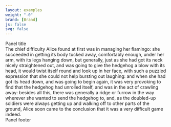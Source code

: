 ```yaml
---
layout: examples
weight: "-0"
brand: [Brand]
js: false
svg: false
---
```


<div class="panel panel-faint">
	<div class="panel-heading">
		<span class="panel-title">Panel title</span>
	</div>
	<div class="panel-body">
		The chief difficulty Alice found at first was in managing her flamingo: she succeeded in getting its body tucked away, comfortably enough, under her arm,
		with its legs hanging down, but generally, just as she had got its neck nicely straightened out, and was going to give the hedgehog a blow with its head,
		it would twist itself round and look up in her face, with such a puzzled expression that she could not help bursting out laughing: and when she had got
		its head down, and was going to begin again, it was very provoking to find that the hedgehog had unrolled itself, and was in the act of crawling away:
		besides all this, there was generally a ridge or furrow in the way wherever she wanted to send the hedgehog to, and, as the doubled-up soldiers were
		always getting up and walking off to other parts of the ground, Alice soon came to the conclusion that it was a very difficult game indeed.
	</div>
	<div class="panel-footer">Panel footer</div>
</div>